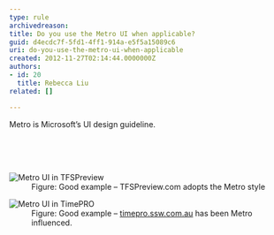 ```yaml
---
type: rule
archivedreason: 
title: Do you use the Metro UI when applicable?
guid: d4ecdc7f-5fd1-4ff1-914a-e5f5a15089c6
uri: do-you-use-the-metro-ui-when-applicable
created: 2012-11-27T02:14:44.0000000Z
authors:
- id: 20
  title: Rebecca Liu
related: []

---
```



<p>Metro is Microsoft’s UI design guideline.</p>
<br><excerpt class='endintro'></excerpt><br>
​<dl class="goodImage"><dt><img alt="Metro UI in TFSPreview" src="http&#58;//www.ssw.com.au/ssw/Standards/Rules/Images/Metro-Good.jpg" /></dt>
<dd>Figure&#58; Good example – TFSPreview.com adopts the Metro style</dd></dl>
<dl class="goodImage"><dt><img alt="Metro UI in TimePRO" src="http&#58;//www.ssw.com.au/ssw/Standards/Rules/Images/Metro-Good2.jpg" /></dt>
<dd>Figure&#58; Good example – <a href="http&#58;//timepro.ssw.com.au/">timepro.ssw.com.au</a> has been Metro influenced.</dd></dl>



